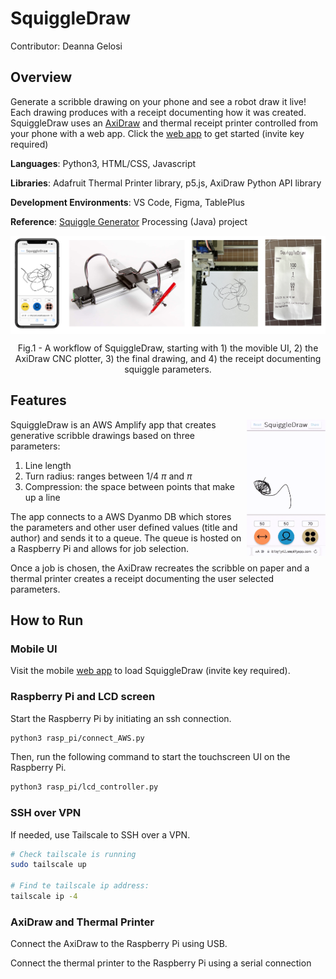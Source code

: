 # SquiggleDraw

Contributor: Deanna Gelosi

## Overview

Generate a scribble drawing on your phone and see a robot draw it live! Each drawing produces with a receipt documenting how it was created. SquiggleDraw uses an [AxiDraw](https://www.axidraw.com/) and thermal receipt printer controlled from your phone with a web app. Click the [web app](https://main.d3m6znb1by1y42.amplifyapp.com/?inviteKey=) to get started (invite key required)

**Languages**: Python3, HTML/CSS, Javascript

**Libraries**: Adafruit Thermal Printer library, p5.js, AxiDraw Python API library

**Development Environments**: VS Code, Figma, TablePlus

**Reference**: [Squiggle Generator](https://github.com/deannagelosi/squigglegenerator) Processing (Java) project

<img align="center" src="img/squiggledraw.png">
<p align = "center">
Fig.1 - A workflow of SquiggleDraw, starting with 1) the movible UI, 2) the AxiDraw CNC plotter, 3) the final drawing, and 4) the receipt documenting squiggle parameters.
</p>

## Features
<img align="right" src="img/params-demo.gif" width=25% padding-right = 100px><p align = "center">

SquiggleDraw is an AWS Amplify app that creates generative scribble drawings based on three parameters:

1. Line length
2. Turn radius: ranges between 1/4 $\pi$ and $\pi$
3. Compression: the space between points that make up a line

The app connects to a AWS Dyanmo DB which stores the parameters and other user defined values (title and author) and sends it to a queue. The queue is hosted on a Raspberry Pi and allows for job selection.

Once a job is chosen, the AxiDraw recreates the scribble on paper and a thermal printer creates a receipt documenting the user selected parameters.


## How to Run

### Mobile UI

Visit the mobile [web app](https://main.d3m6znb1by1y42.amplifyapp.com/?inviteKey=) to load SquiggleDraw (invite key required).

### Raspberry Pi and LCD screen

Start the Raspberry Pi by initiating an ssh connection.

```zsh
python3 rasp_pi/connect_AWS.py
```

Then, run the following command to start the touchscreen UI on the Raspberry Pi.

```zsh
python3 rasp_pi/lcd_controller.py
```

### SSH over VPN

If needed, use Tailscale to SSH over a VPN.

```zsh
# Check tailscale is running
sudo tailscale up

# Find te tailscale ip address:
tailscale ip -4
```

### AxiDraw and Thermal Printer

Connect the AxiDraw to the Raspberry Pi using USB.

Connect the thermal printer to the Raspberry Pi using a serial connection
